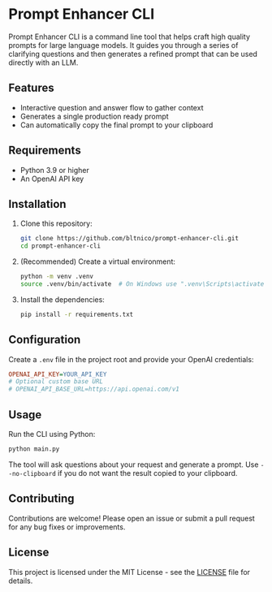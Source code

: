 # Prompt Enhancer CLI

Prompt Enhancer CLI is a command line tool that helps craft high quality prompts for large language models. It guides you through a series of clarifying questions and then generates a refined prompt that can be used directly with an LLM.

## Features

- Interactive question and answer flow to gather context
- Generates a single production ready prompt
- Can automatically copy the final prompt to your clipboard

## Requirements

- Python 3.9 or higher
- An OpenAI API key

## Installation

1. Clone this repository:
   ```bash
   git clone https://github.com/bltnico/prompt-enhancer-cli.git
   cd prompt-enhancer-cli
   ```
2. (Recommended) Create a virtual environment:
   ```bash
   python -m venv .venv
   source .venv/bin/activate  # On Windows use ".venv\Scripts\activate"
   ```
3. Install the dependencies:
   ```bash
   pip install -r requirements.txt
   ```

## Configuration

Create a `.env` file in the project root and provide your OpenAI credentials:

```ini
OPENAI_API_KEY=YOUR_API_KEY
# Optional custom base URL
# OPENAI_API_BASE_URL=https://api.openai.com/v1
```

## Usage

Run the CLI using Python:

```bash
python main.py
```

The tool will ask questions about your request and generate a prompt. Use `--no-clipboard` if you do not want the result copied to your clipboard.

## Contributing

Contributions are welcome! Please open an issue or submit a pull request for any bug fixes or improvements.

## License

This project is licensed under the MIT License - see the [LICENSE](LICENSE) file for details.
